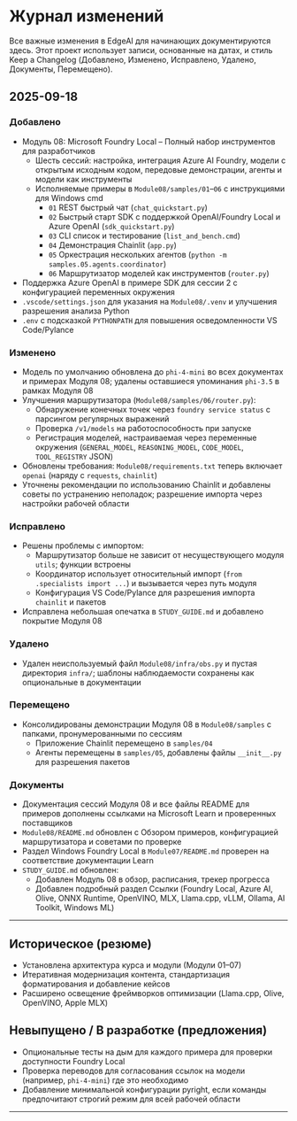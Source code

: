 <!--
CO_OP_TRANSLATOR_METADATA:
{
  "original_hash": "b02a49f9b47dc500f1b4791c01bb9501",
  "translation_date": "2025-09-22T14:16:16+00:00",
  "source_file": "CHANGELOG.md",
  "language_code": "ru"
}
-->
# Журнал изменений

Все важные изменения в EdgeAI для начинающих документируются здесь. Этот проект использует записи, основанные на датах, и стиль Keep a Changelog (Добавлено, Изменено, Исправлено, Удалено, Документы, Перемещено).

## 2025-09-18

### Добавлено
- Модуль 08: Microsoft Foundry Local – Полный набор инструментов для разработчиков
  - Шесть сессий: настройка, интеграция Azure AI Foundry, модели с открытым исходным кодом, передовые демонстрации, агенты и модели как инструменты
  - Исполняемые примеры в `Module08/samples/01`–`06` с инструкциями для Windows cmd
    - `01` REST быстрый чат (`chat_quickstart.py`)
    - `02` Быстрый старт SDK с поддержкой OpenAI/Foundry Local и Azure OpenAI (`sdk_quickstart.py`)
    - `03` CLI список и тестирование (`list_and_bench.cmd`)
    - `04` Демонстрация Chainlit (`app.py`)
    - `05` Оркестрация нескольких агентов (`python -m samples.05.agents.coordinator`)
    - `06` Маршрутизатор моделей как инструментов (`router.py`)
- Поддержка Azure OpenAI в примере SDK для сессии 2 с конфигурацией переменных окружения
- `.vscode/settings.json` для указания на `Module08/.venv` и улучшения разрешения анализа Python
- `.env` с подсказкой `PYTHONPATH` для повышения осведомленности VS Code/Pylance

### Изменено
- Модель по умолчанию обновлена до `phi-4-mini` во всех документах и примерах Модуля 08; удалены оставшиеся упоминания `phi-3.5` в рамках Модуля 08
- Улучшения маршрутизатора (`Module08/samples/06/router.py`):
  - Обнаружение конечных точек через `foundry service status` с парсингом регулярных выражений
  - Проверка `/v1/models` на работоспособность при запуске
  - Регистрация моделей, настраиваемая через переменные окружения (`GENERAL_MODEL`, `REASONING_MODEL`, `CODE_MODEL`, `TOOL_REGISTRY` JSON)
- Обновлены требования: `Module08/requirements.txt` теперь включает `openai` (наряду с `requests`, `chainlit`)
- Уточнены рекомендации по использованию Chainlit и добавлены советы по устранению неполадок; разрешение импорта через настройки рабочей области

### Исправлено
- Решены проблемы с импортом:
  - Маршрутизатор больше не зависит от несуществующего модуля `utils`; функции встроены
  - Координатор использует относительный импорт (`from .specialists import ...`) и вызывается через путь модуля
  - Конфигурация VS Code/Pylance для разрешения импорта `chainlit` и пакетов
- Исправлена небольшая опечатка в `STUDY_GUIDE.md` и добавлено покрытие Модуля 08

### Удалено
- Удален неиспользуемый файл `Module08/infra/obs.py` и пустая директория `infra/`; шаблоны наблюдаемости сохранены как опциональные в документации

### Перемещено
- Консолидированы демонстрации Модуля 08 в `Module08/samples` с папками, пронумерованными по сессиям
  - Приложение Chainlit перемещено в `samples/04`
  - Агенты перемещены в `samples/05`, добавлены файлы `__init__.py` для разрешения пакетов

### Документы
- Документация сессий Модуля 08 и все файлы README для примеров дополнены ссылками на Microsoft Learn и проверенных поставщиков
- `Module08/README.md` обновлен с Обзором примеров, конфигурацией маршрутизатора и советами по проверке
- Раздел Windows Foundry Local в `Module07/README.md` проверен на соответствие документации Learn
- `STUDY_GUIDE.md` обновлен:
  - Добавлен Модуль 08 в обзор, расписания, трекер прогресса
  - Добавлен подробный раздел Ссылки (Foundry Local, Azure AI, Olive, ONNX Runtime, OpenVINO, MLX, Llama.cpp, vLLM, Ollama, AI Toolkit, Windows ML)

---

## Историческое (резюме)
- Установлена архитектура курса и модули (Модули 01–07)
- Итеративная модернизация контента, стандартизация форматирования и добавление кейсов
- Расширено освещение фреймворков оптимизации (Llama.cpp, Olive, OpenVINO, Apple MLX)

## Невыпущено / В разработке (предложения)
- Опциональные тесты на дым для каждого примера для проверки доступности Foundry Local
- Проверка переводов для согласования ссылок на модели (например, `phi-4-mini`) где это необходимо
- Добавление минимальной конфигурации pyright, если команды предпочитают строгий режим для всей рабочей области

---

